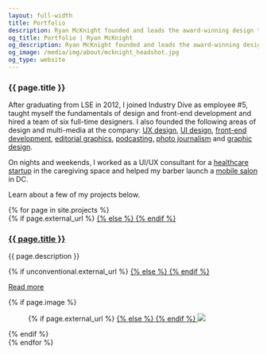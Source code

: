 ```yaml
---
layout: full-width
title: Portfolio
description: Ryan McKnight founded and leads the award-winning design team at Industry Dive, a rapidly growing business news company in Washington, DC.
og_title: Portfolio | Ryan McKnight
og_description: Ryan McKnight founded and leads the award-winning design team at Industry Dive, a rapidly growing business news company in Washington, DC.
og_image: /media/img/about/mcknight_headshot.jpg
og_type: website
---
```

<section class="grid">
	<article>
		<h1>{{ page.title }}</h1>
		<!--<p>The most important part of my job as a manager and team leader is shepherding the best ideas of my employees to fruition. I also work hard to align the personal interests and skills of my team members with core needs of the business to push the needle forward.</p>
		<p>For a closer look at my growth as a manager, read <a href="{{ site.baseurl }}{% link _posts/tech-design/2017-03-05-management.md %}">this post</a>.</p>-->
		<p>After graduating from LSE in 2012, I joined Industry Dive as employee #5, taught myself the fundamentals of design and front-end development and hired a team of six full-time designers. I also founded the following areas of design and multi-media at the company: <a href="https://design.industrydive.com/ux/2018/01/04/cms-audit-user-flows.html">UX design</a>, <a href="https://design.industrydive.com/product/2017/12/20/library-page.html">UI design</a>, <a href="https://design.industrydive.com/product/2018/03/29/flex-menu.html">front-end development</a>, <a href="https://design.industrydive.com/editorial/2018/03/08/dive-awards-2017.html">editorial graphics</a>, <a href="">podcasting,</a> <a href="https://www.constructiondive.com/news/photos-of-new-smithsonian-african-american-museum/420671/">photo journalism</a> and <a href="https://design.industrydive.com/corporate/2018/05/09/logo-redesign.html">graphic design</a>.</p>
		<p> On nights and weekends, I worked as a UI/UX consultant for a <a href="https://lyflynks.com/">healthcare startup</a> in the caregiving space and helped my barber launch a <a href="http:www.callfigaro.com">mobile salon</a> in DC.</p>
		<p>Learn about a few of my projects below.</p>
	</article>
</section>
<section class="stripe-section">
	<section class="grid-wrapper">
		{% for page in site.projects %}
		<article>
			<figcaption>
				{% if page.external_url %}
				<a href="{{ page.external_url }}">
				{% else %}
				<a href="{{ page.url }}">
				{% endif %}
				<h3>
					{{ page.title }}
				</h3>
				</a>
				<p class="description">{{ page.description }}</p>
				{% if unconventional.external_url %}
				<a href="{{ unconventional.external_url }}">
				{% else %}
				<a href="{{ unconventional.url }}">
				{% endif %}
				<p class="meta">Read more</p>
				</a>
			</figcaption>
			{% if page.image %}
			<figure>
				{% if page.external_url %}
				<a href="{{ page.external_url }}">
				{% else %}
				<a href="{{ page.url }}">
				{% endif %}
				<img src="{{ page.image }}" />
				</a>
			</figure>
			{% endif %}
		</article>
		{% endfor %}
	</section>
</section>
<!--
	<h2>Corporate branding</h2> 

	<h2>Editorial design/h2> 
	
	<h2>Company leadership</h2> 
	
			
	<div class="medium-frame tweet-feed">
		<figure>
			<blockquote class="twitter-tweet" data-lang="en"><p lang="en" dir="ltr">Our <a href="https://twitter.com/divedesigners?ref_src=twsrc%5Etfw">@divedesigners</a> are in the planning phase of a CMS redesign. Very cool to watch the process! 💻💡 <a href="https://t.co/rfC6nIxvuo">pic.twitter.com/rfC6nIxvuo</a></p>&mdash; Industry Dive (@industrydive) <a href="https://twitter.com/industrydive/status/900445325219037185?ref_src=twsrc%5Etfw">August 23, 2017</a></blockquote>
		</figure>
		<figure>
			<blockquote class="twitter-tweet" data-lang="en"><p lang="en" dir="ltr">&quot;Auditing our CMS and creating user flow diagrams&quot; by <a href="https://twitter.com/nforman44?ref_src=twsrc%5Etfw">@nforman44</a> <a href="https://t.co/xo6ZVM60xv">https://t.co/xo6ZVM60xv</a> <a href="https://twitter.com/hashtag/design?src=hash&amp;ref_src=twsrc%5Etfw">#design</a> <a href="https://twitter.com/hashtag/ux?src=hash&amp;ref_src=twsrc%5Etfw">#ux</a></p>&mdash; Dive Design Team (@divedesigners) <a href="https://twitter.com/divedesigners/status/966064824793878531?ref_src=twsrc%5Etfw">February 20, 2018</a></blockquote>
		</figure>
		<figure>
			<blockquote class="twitter-tweet" data-lang="en"><p lang="en" dir="ltr">Our email newsletters are now 33% smaller in file size and optimized for more clients thanks to <a href="https://twitter.com/nforman44?ref_src=twsrc%5Etfw">@nforman44</a>. How did she accomplish this? Find out in this post: <a href="https://t.co/Cd96U2Ghbl">https://t.co/Cd96U2Ghbl</a> <a href="https://twitter.com/hashtag/design?src=hash&amp;ref_src=twsrc%5Etfw">#design</a> <a href="https://twitter.com/hashtag/tech?src=hash&amp;ref_src=twsrc%5Etfw">#tech</a></p>&mdash; Dive Design Team (@divedesigners) <a href="https://twitter.com/divedesigners/status/976204524024160259?ref_src=twsrc%5Etfw">March 20, 2018</a></blockquote>
		</figure>
		<figure>
			<blockquote class="twitter-tweet" data-lang="en"><p lang="en" dir="ltr">&quot;Creating downloadable PDFs using the .print window&quot; by <a href="https://twitter.com/nancopeland?ref_src=twsrc%5Etfw">@nancopeland</a> <a href="https://t.co/69lUWTWmK9">https://t.co/69lUWTWmK9</a> <a href="https://twitter.com/hashtag/frontend?src=hash&amp;ref_src=twsrc%5Etfw">#frontend</a> <a href="https://twitter.com/hashtag/design?src=hash&amp;ref_src=twsrc%5Etfw">#design</a></p>&mdash; Dive Design Team (@divedesigners) <a href="https://twitter.com/divedesigners/status/971047466866012160?ref_src=twsrc%5Etfw">March 6, 2018</a></blockquote>
		</figure>
		<figure>
			<blockquote class="twitter-tweet" data-lang="en"><p lang="en" dir="ltr">A little <a href="https://twitter.com/hashtag/FlashbackFriday?src=hash&amp;ref_src=twsrc%5Etfw">#FlashbackFriday</a>: Evolution of our sites over the past 3 years. Our redesign is 🔥 thanks to <a href="https://twitter.com/rtmup?ref_src=twsrc%5Etfw">@rtmup</a> &amp; our design team! <a href="https://t.co/GOZjZj9zmD">pic.twitter.com/GOZjZj9zmD</a></p>&mdash; Industry Dive (@industrydive) <a href="https://twitter.com/industrydive/status/786939466875342849?ref_src=twsrc%5Etfw">October 14, 2016</a></blockquote>
		</figure>
	</div>

	<h2>Corporate Branding</h2>
	<div class="medium-frame tweet-feed">
		<figure>
			<blockquote class="twitter-tweet" data-lang="en"><p lang="en" dir="ltr">An openness to bottom-up ideas is one of our company&#39;s greatest strengths. The year-long process to redesign our logo was sparked by a proposal from a handful of employees, not management or the founders. <a href="https://t.co/JpEF7beVP7">https://t.co/JpEF7beVP7</a></p>&mdash; Dive Design Team (@divedesigners) <a href="https://twitter.com/divedesigners/status/973914961717194752?ref_src=twsrc%5Etfw">March 14, 2018</a></blockquote>
		</figure>
		<figure>
			<blockquote class="twitter-tweet" data-lang="en"><p lang="en" dir="ltr">Check out this behind-the-scenes post on our logo redesign by <a href="https://twitter.com/KDesigning?ref_src=twsrc%5Etfw">@KDesigning</a> and <a href="https://twitter.com/elizam0075?ref_src=twsrc%5Etfw">@elizam0075</a> <a href="https://t.co/45wFl2aRlR">https://t.co/45wFl2aRlR</a> <a href="https://twitter.com/hashtag/design?src=hash&amp;ref_src=twsrc%5Etfw">#design</a></p>&mdash; Dive Design Team (@divedesigners) <a href="https://twitter.com/divedesigners/status/994670275714342912?ref_src=twsrc%5Etfw">May 10, 2018</a></blockquote>
		</figure>
	</div>

	<h2>Editorial design</h2>
	<div class="medium-frame tweet-feed">
		<figure>
			<blockquote class="twitter-tweet" data-lang="en"><p lang="en" dir="ltr">Shout out to <a href="https://twitter.com/Jordan_EBranch?ref_src=twsrc%5Etfw">@Jordan_EBranch</a> for designing this piece on women in the power sector. Also to <a href="https://twitter.com/elizam0075?ref_src=twsrc%5Etfw">@elizam0075</a> for the really fun illustrations! <a href="https://twitter.com/divedesigners?ref_src=twsrc%5Etfw">@divedesigners</a> <a href="https://t.co/AMWJX8TEST">https://t.co/AMWJX8TEST</a></p>&mdash; Natalie Forman (@nforman44) <a href="https://twitter.com/nforman44/status/985959023290798081?ref_src=twsrc%5Etfw">April 16, 2018</a></blockquote>
		</figure>
		<figure>
			<blockquote class="twitter-tweet" data-lang="en"><p lang="en" dir="ltr">Check out these new editorial illustrations by our highly talented graphic design intern and recent <a href="https://twitter.com/risd?ref_src=twsrc%5Etfw">@risd</a> grad, Yujin Kim. <a href="https://t.co/6r82D4jyZu">pic.twitter.com/6r82D4jyZu</a></p>&mdash; Dive Design Team (@divedesigners) <a href="https://twitter.com/divedesigners/status/1012697550233587713?ref_src=twsrc%5Etfw">June 29, 2018</a></blockquote>
		</figure>
		<figure>
			<blockquote class="twitter-tweet" data-lang="en"><p lang="en" dir="ltr">What is involved in leading a major editorial design project? Read about <a href="https://twitter.com/Jordan_EBranch?ref_src=twsrc%5Etfw">@Jordan_EBranch</a>&#39;s experience with the 2017 Dive Awards: <a href="https://t.co/KYq0tH4Sd9">https://t.co/KYq0tH4Sd9</a> <a href="https://twitter.com/hashtag/design?src=hash&amp;ref_src=twsrc%5Etfw">#design</a> <a href="https://twitter.com/hashtag/journalism?src=hash&amp;ref_src=twsrc%5Etfw">#journalism</a></p>&mdash; Dive Design Team (@divedesigners) <a href="https://twitter.com/divedesigners/status/976208311451291650?ref_src=twsrc%5Etfw">March 20, 2018</a></blockquote>
		</figure>
		<figure>
			<blockquote class="twitter-tweet" data-lang="en"><p lang="en" dir="ltr">&quot;What Chinese import policies mean for all 50 states&quot; New visual feature story designed by <a href="https://twitter.com/Jordan_EBranch?ref_src=twsrc%5Etfw">@Jordan_EBranch</a> <a href="https://twitter.com/divedesigners?ref_src=twsrc%5Etfw">@divedesigners</a> <a href="https://t.co/EKg142QB4K">https://t.co/EKg142QB4K</a></p>&mdash; Dive Design Team (@divedesigners) <a href="https://twitter.com/divedesigners/status/930913945111711744?ref_src=twsrc%5Etfw">November 15, 2017</a></blockquote>
		</figure>
		<figure>
			<blockquote class="twitter-tweet" data-lang="en"><p lang="en" dir="ltr">Our most recent interactive graphics project – &quot;The shifting state of federal CIOs&quot;<a href="https://t.co/CtMJTFhmOF">https://t.co/CtMJTFhmOF</a></p>&mdash; Dive Design Team (@divedesigners) <a href="https://twitter.com/divedesigners/status/926158878097772550?ref_src=twsrc%5Etfw">November 2, 2017</a></blockquote>
		</figure>
		<figure>
			<blockquote class="twitter-tweet" data-lang="en"><p lang="en" dir="ltr">Amazing work by <a href="https://twitter.com/RetailDive?ref_src=twsrc%5Etfw">@RetailDive</a> and <a href="https://twitter.com/divedesigners?ref_src=twsrc%5Etfw">@divedesigners</a> producing exclusive in-depth interview w/ fascinating character <a href="https://t.co/n3M9d9Ketg">https://t.co/n3M9d9Ketg</a></p>&mdash; Industry Dive (@industrydive) <a href="https://twitter.com/industrydive/status/879373680459091968?ref_src=twsrc%5Etfw">June 26, 2017</a></blockquote>
		</figure>
		<figure>
			<blockquote class="twitter-tweet" data-lang="en"><p lang="en" dir="ltr">Creative Director <a href="https://twitter.com/rtmup?ref_src=twsrc%5Etfw">@rtmup</a> teaching us the Rule of Thirds at our Intro to iPhone Photography brown bag lunch. 📱📸👀 <a href="https://t.co/ievQA4YuX3">pic.twitter.com/ievQA4YuX3</a></p>&mdash; Industry Dive (@industrydive) <a href="https://twitter.com/industrydive/status/840249993659351040?ref_src=twsrc%5Etfw">March 10, 2017</a></blockquote>
		</figure>
	</div>

	<h2>Brand Studio Design</h2>
	<div class="medium-frame tweet-feed">
		<figure>
			<blockquote class="twitter-tweet" data-lang="en"><p lang="en" dir="ltr">5 awards for <a href="https://twitter.com/industrydive?ref_src=twsrc%5Etfw">@industrydive</a>. 2017 American Graphic Design Awards <a href="https://twitter.com/hashtag/gdusa?src=hash&amp;ref_src=twsrc%5Etfw">#gdusa</a> <a href="https://t.co/ePeAv9NAlI">pic.twitter.com/ePeAv9NAlI</a></p>&mdash; Dive Design Team (@divedesigners) <a href="https://twitter.com/divedesigners/status/921487568860073984?ref_src=twsrc%5Etfw">October 20, 2017</a></blockquote>
		</figure>
	</div>
		
	<h2>Company Leadership</h2>
	<div class="medium-frame tweet-feed">
		<figure>
			<blockquote class="twitter-tweet" data-lang="en"><p lang="en" dir="ltr">Proud to be named #5 on <a href="https://twitter.com/washingtonpost?ref_src=twsrc%5Etfw">@washingtonpost</a>&#39;s <a href="https://twitter.com/hashtag/TopWorkplacesDC?src=hash&amp;ref_src=twsrc%5Etfw">#TopWorkplacesDC</a> 🏆and the youngest company across all categories! <a href="https://t.co/Itlc0ECe9D">https://t.co/Itlc0ECe9D</a> <a href="https://t.co/8JtCwbgevN">pic.twitter.com/8JtCwbgevN</a></p>&mdash; Industry Dive (@industrydive) <a href="https://twitter.com/industrydive/status/875730868513513472?ref_src=twsrc%5Etfw">June 16, 2017</a></blockquote>
		</figure>
	</div>
</section>	

	<script async src="https://platform.twitter.com/widgets.js" charset="utf-8"></script>
	-->
